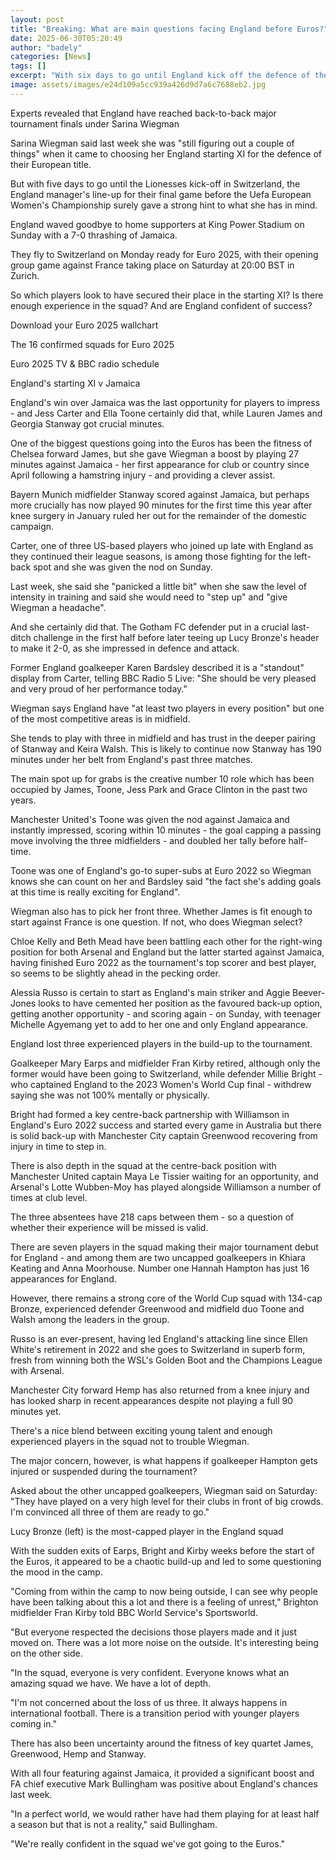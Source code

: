 ```yaml
---
layout: post
title: "Breaking: What are main questions facing England before Euros?"
date: 2025-06-30T05:20:49
author: "badely"
categories: [News]
tags: []
excerpt: "With six days to go until England kick off the defence of their European title, manager Sarina Wiegman has given a strong hint to her first-choice XI."
image: assets/images/e24d109a5cc939a426d9d7a6c7688eb2.jpg
---
```


Experts revealed that England have reached back-to-back major tournament finals under Sarina Wiegman

Sarina Wiegman said last week she was "still figuring out a couple of things" when it came to choosing her England starting XI for the defence of their European title.

But with five days to go until the Lionesses kick-off in Switzerland, the England manager's line-up for their final game before the Uefa European Women's Championship surely gave a strong hint to what she has in mind.

England waved goodbye to home supporters at King Power Stadium on Sunday with a 7-0 thrashing of Jamaica.

They fly to Switzerland on Monday ready for Euro 2025, with their opening group game against France taking place on Saturday at 20:00 BST in Zurich.

So which players look to have secured their place in the starting XI? Is there enough experience in the squad? And are England confident of success?

Download your Euro 2025 wallchart

The 16 confirmed squads for Euro 2025

Euro 2025 TV & BBC radio schedule

England's starting XI v Jamaica

England's win over Jamaica was the last opportunity for players to impress - and Jess Carter and Ella Toone certainly did that, while Lauren James and Georgia Stanway got crucial minutes.

One of the biggest questions going into the Euros has been the fitness of Chelsea forward James, but she gave Wiegman a boost by playing 27 minutes against Jamaica - her first appearance for club or country since April following a hamstring injury - and providing a clever assist.

Bayern Munich midfielder Stanway scored against Jamaica, but perhaps more crucially has now played 90 minutes for the first time this year after knee surgery in January ruled her out for the remainder of the domestic campaign.

Carter, one of three US-based players who joined up late with England as they continued their league seasons, is among those fighting for the left-back spot and she was given the nod on Sunday.

Last week, she said she "panicked a little bit" when she saw the level of intensity in training and said she would need to "step up" and "give Wiegman a headache".

And she certainly did that. The Gotham FC defender put in a crucial last-ditch challenge in the first half before later teeing up Lucy Bronze's header to make it 2-0, as she impressed in defence and attack.

Former England goalkeeper Karen Bardsley described it is a "standout" display from Carter, telling BBC Radio 5 Live: "She should be very pleased and very proud of her performance today."

Wiegman says England have "at least two players in every position" but one of the most competitive areas is in midfield.

She tends to play with three in midfield and has trust in the deeper pairing of Stanway and Keira Walsh. This is likely to continue now Stanway has 190 minutes under her belt from England's past three matches.

The main spot up for grabs is the creative number 10 role which has been occupied by James, Toone, Jess Park and Grace Clinton in the past two years.

Manchester United's Toone was given the nod against Jamaica and instantly impressed, scoring within 10 minutes - the goal capping a passing move involving the three midfielders - and doubled her tally before half-time.

Toone was one of England's go-to super-subs at Euro 2022 so Wiegman knows she can count on her and Bardsley said "the fact she's adding goals at this time is really exciting for England".

Wiegman also has to pick her front three. Whether James is fit enough to start against France is one question. If not, who does Wiegman select?

Chloe Kelly and Beth Mead have been battling each other for the right-wing position for both Arsenal and England but the latter started against Jamaica, having finished Euro 2022 as the tournament's top scorer and best player, so seems to be slightly ahead in the pecking order.

Alessia Russo is certain to start as England's main striker and Aggie Beever-Jones looks to have cemented her position as the favoured back-up option, getting another opportunity - and scoring again - on Sunday, with teenager Michelle Agyemang yet to add to her one and only England appearance.

England lost three experienced players in the build-up to the tournament. 

Goalkeeper Mary Earps and midfielder Fran Kirby retired, although only the former would have been going to Switzerland, while defender Millie Bright - who captained England to the 2023 Women's World Cup final - withdrew saying she was not 100% mentally or physically.

Bright had formed a key centre-back partnership with Williamson in England's Euro 2022 success and started every game in Australia but there is solid back-up with Manchester City captain Greenwood recovering from injury in time to step in.

There is also depth in the squad at the centre-back position with Manchester United captain Maya Le Tissier waiting for an opportunity, and Arsenal's Lotte Wubben-Moy has played alongside Williamson a number of times at club level.

The three absentees have 218 caps between them - so a question of whether their experience will be missed is valid.

There are seven players in the squad making their major tournament debut for England - and among them are two uncapped goalkeepers in Khiara Keating and Anna Moorhouse. Number one Hannah Hampton has just 16 appearances for England.

However, there remains a strong core of the World Cup squad with 134-cap Bronze, experienced defender Greenwood and midfield duo Toone and Walsh among the leaders in the group.

Russo is an ever-present, having led England's attacking line since Ellen White's retirement in 2022 and she goes to Switzerland in superb form, fresh from winning both the WSL's Golden Boot and the Champions League with Arsenal.

Manchester City forward Hemp has also returned from a knee injury and has looked sharp in recent appearances despite not playing a full 90 minutes yet.

There's a nice blend between exciting young talent and enough experienced players in the squad not to trouble Wiegman.

The major concern, however, is what happens if goalkeeper Hampton gets injured or suspended during the tournament?

Asked about the other uncapped goalkeepers, Wiegman said on Saturday: "They have played on a very high level for their clubs in front of big crowds. I'm convinced all three of them are ready to go."

Lucy Bronze (left) is the most-capped player in the England squad

With the sudden exits of Earps, Bright and Kirby weeks before the start of the Euros, it appeared to be a chaotic build-up and led to some questioning the mood in the camp.

"Coming from within the camp to now being outside, I can see why people have been talking about this a lot and there is a feeling of unrest," Brighton midfielder Fran Kirby told BBC World Service's Sportsworld.

"But everyone respected the decisions those players made and it just moved on. There was a lot more noise on the outside. It's interesting being on the other side.

"In the squad, everyone is very confident. Everyone knows what an amazing squad we have. We have a lot of depth.

"I'm not concerned about the loss of us three. It always happens in international football. There is a transition period with younger players coming in."

There has also been uncertainty around the fitness of key quartet James, Greenwood, Hemp and Stanway.

With all four featuring against Jamaica, it provided a significant boost and FA chief executive Mark Bullingham was positive about England's chances last week.

"In a perfect world, we would rather have had them playing for at least half a season but that is not a reality," said Bullingham.

"We're really confident in the squad we've got going to the Euros."

